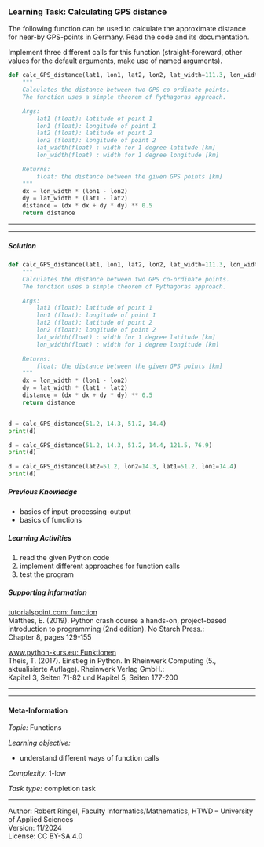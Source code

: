 ### Learning Task: Calculating GPS distance

The following function can be used to calculate the approximate distance for near-by GPS-points in Germany.
Read the code and its documentation.  

Implement three different calls for this function (straight-foreward, other values for the default arguments, make use of named arguments).

``` python
def calc_GPS_distance(lat1, lon1, lat2, lon2, lat_width=111.3, lon_width=71.5):
	"""
	Calculates the distance between two GPS co-ordinate points.
	The function uses a simple theorem of Pythagoras approach. 

	Args:
		lat1 (float): latitude of point 1
		lon1 (float): longitude of point 1
		lat2 (float): latitude of point 2
		lon2 (float): longitude of point 2
		lat_width(float) : width for 1 degree latitude [km]
		lon_width(float) : width for 1 degree longitude [km]

	Returns:
		float: the distance between the given GPS points [km]
	"""
	dx = lon_width * (lon1 - lon2)
	dy = lat_width * (lat1 - lat2)
	distance = (dx * dx + dy * dy) ** 0.5	
	return distance 

```

---------------------------------------
---------------------------------------

##### Solution

``` python
def calc_GPS_distance(lat1, lon1, lat2, lon2, lat_width=111.3, lon_width=71.5):
	"""
	Calculates the distance between two GPS co-ordinate points.
	The function uses a simple theorem of Pythagoras approach. 

	Args:
		lat1 (float): latitude of point 1
		lon1 (float): longitude of point 1
		lat2 (float): latitude of point 2
		lon2 (float): longitude of point 2
		lat_width(float) : width for 1 degree latitude [km]
		lon_width(float) : width for 1 degree longitude [km]

	Returns:
		float: the distance between the given GPS points [km]
	"""
	dx = lon_width * (lon1 - lon2)
	dy = lat_width * (lat1 - lat2)
	distance = (dx * dx + dy * dy) ** 0.5	
	return distance 


d = calc_GPS_distance(51.2, 14.3, 51.2, 14.4)
print(d)

d = calc_GPS_distance(51.2, 14.3, 51.2, 14.4, 121.5, 76.9)
print(d)

d = calc_GPS_distance(lat2=51.2, lon2=14.3, lat1=51.2, lon1=14.4)
print(d)
```

##### Previous Knowledge

- basics of input-processing-output
- basics of functions
  
##### Learning Activities

1) read the given Python code 
2) implement different approaches for function calls
3) test the program

##### Supporting information

[tutorialspoint.com: function](https://www.tutorialspoint.com/python/python_functions.htm)  
Matthes, E. (2019). Python crash course a hands-on, project-based introduction to programming (2nd edition). No Starch Press.:  
Chapter 8, pages 129-155  

[www.python-kurs.eu: Funktionen](https://www.python-kurs.eu/python3_funktionen.php)  
Theis, T. (2017). Einstieg in Python. In Rheinwerk Computing (5., aktualisierte Auflage). Rheinwerk Verlag GmbH.:   
Kapitel 3, Seiten 71-82 und Kapitel 5, Seiten 177-200

---------------------------------------
---------------------------------------
#### Meta-Information
*Topic:*  Functions 

*Learning objective:*  
- understand different ways of function calls

[//]: # "learning objective: 2-function"
[//]: # "previous knowledge: 1-ipo 1-function"

*Complexity:*  1-low 

*Task type:*  completion task 

----
Author: Robert Ringel, Faculty Informatics/Mathematics, HTWD – University of Applied Sciences  
Version: 11/2024            
License: CC BY-SA 4.0
